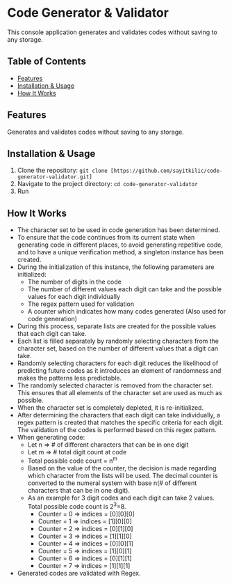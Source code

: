 # Code Generator & Validator
This console application generates and validates codes without saving to any storage. 
## Table of Contents
- [Features](#features)
- [Installation & Usage](#installation--usage)
- [How It Works](#how-it-works)

## Features
Generates and validates codes without saving to any storage.

## Installation & Usage
1. Clone the repository: `git clone [https://github.com/sayitkilic/code-generator-validator.git]`
2. Navigate to the project directory: `cd code-generator-validator`
3. Run

## How It Works

* The character set to be used in code generation has been determined.
* To ensure that the code continues from its current state when generating code in different places, to avoid generating repetitive code, and to have a unique verification method, a singleton instance has been created.
* During the initialization of this instance, the following parameters are initialized:
  * The number of digits in the code
  * The number of different values each digit can take and the possible values for each digit individually
  * The regex pattern used for validation
  * A counter which indicates how many codes generated (Also used for code generation)
* During this process, separate lists are created for the possible values that each digit can take.
* Each list is filled separately by randomly selecting characters from the character set, based on the number of different values that a digit can take.
* Randomly selecting characters for each digit reduces the likelihood of predicting future codes as it introduces an element of randomness and makes the patterns less predictable.
* The randomly selected character is removed from the character set. This ensures that all elements of the character set are used as much as possible.
* When the character set is completely depleted, it is re-initialized.
* After determining the characters that each digit can take individually, a regex pattern is created that matches the specific criteria for each digit. The validation of the codes is performed based on this regex pattern.
* When generating code:
  * Let n => # of different characters that can be in one digit
  * Let m => # total digit count at code
  * Total possible code count = n<sup>m</sup>
  * Based on the value of the counter, the decision is made regarding which character from the lists will be used. The decimal counter is converted to the numeral system with base n(# of different characters that can be in one digit).
  * As an example for 3 digit codes and each digit can take 2 values. Total possible code count is 2<sup>3</sup>=8.
    * Counter = 0 => indices = [0][0][0]
    * Counter = 1 => indices = [1][0][0] 
    * Counter = 2 => indices = [0][1][0] 
    * Counter = 3 => indices = [1][1][0] 
    * Counter = 4 => indices = [0][0][1]
    * Counter = 5 => indices = [1][0][1]
    * Counter = 6 => indices = [0][1][1]
    * Counter = 7 => indices = [1][1][1]
* Generated codes are validated with Regex.

